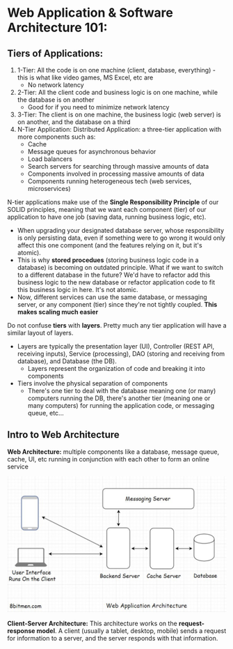 # Web Application & Software Architecture 101:

## Tiers of Applications:
1. 1-Tier: All the code is on one machine (client, database, everything) - this is what like video games, MS Excel, etc are
    - No network latency
2. 2-Tier: All the client code and business logic is on one machine, while the database is on another 
    - Good for if you need to minimize network latency
3. 3-Tier: The client is on one machine, the business logic (web server) is on another, and the database on a third
4. N-Tier Application: Distributed Application: a three-tier application with more components such as:
    - Cache
    - Message queues for asynchronous behavior
    - Load balancers
    - Search servers for searching through massive amounts of data
    - Components involved in processing massive amounts of data
    - Components running heterogeneous tech (web services, microservices) 

N-tier applications make use of the **Single Responsibility Principle** of our SOLID principles, meaning that we want each component (tier) of our application to have one job (saving data, running business logic, etc).
- When upgrading your designated database server, whose responsibility is only persisting data, even if something were to go wrong it would only affect this one component (and the features relying on it, but it's atomic).
- This is why **stored procedues** (storing business logic code in a database) is becoming on outdated principle. What if we want to switch to a different database in the future? We'd have to refactor add this business logic to the new database or refactor application code to fit this business logic in here. It's not atomic.
- Now, different services can use the same database, or messaging server, or any component (tier) since they're not tightly coupled. **This makes scaling much easier**

Do not confuse **tiers** with **layers**. Pretty much any tier application will have a similar layout of layers.
- Layers are typically the presentation layer (UI), Controller (REST API, receiving inputs), Service (processing), DAO (storing and receiving from database), and Database (the DB). 
    - Layers represent the organization of code and breaking it into components
- Tiers involve the physical separation of components
    - There's one tier to deal with the database meaning one (or many) computers running the DB, there's another tier (meaning one or many computers) for running the application code, or messaging queue, etc...

## Intro to Web Architecture
**Web Architecture:** multiple components like a database, message queue, cache, UI, etc running in conjunction with each other to form an online service 

![Basic Web Architecture](images/basic-architecture.png?raw=true "Basic Web Architecture")

**Client-Server Architecture:** This architecture works on the **request-response model**. A client (usually a tablet, desktop, mobile) sends a request for information to a server, and the server responds with that information.
